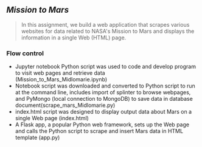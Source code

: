 ## *Mission to Mars*

> In this assignment, we build a web application that scrapes various websites for data related
> to NASA's Mission to Mars and displays the information in a single Web (HTML) page.


### Flow control

* Jupyter notebook Python script was used to code and develop program to visit web pages
    and retrieve data (Mission_to_Mars_Midlomarie.ipynb)
* Notebook script was downloaded and converted to Python script to run at the command line, includes
    import of splinter to browse webpages, and PyMongo (local connection to MongoDB) to save data in 
    database document(scrape_mars_Midlomarie.py)
* index.html script was designed to display output data about Mars on a single Web page (index.html)
* A Flask app, a popular Python web framework, sets up the Web page and calls the Python script
    to scrape and insert Mars data in HTML template  (app.py)
    
###
   